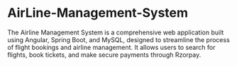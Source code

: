 # AirLine-Management-System
The Airline Management System is a comprehensive web application built using Angular, Spring Boot, and MySQL, designed to streamline the process of flight bookings and airline management.  It allows users to search for flights, book tickets, and make secure payments through Rzorpay.
